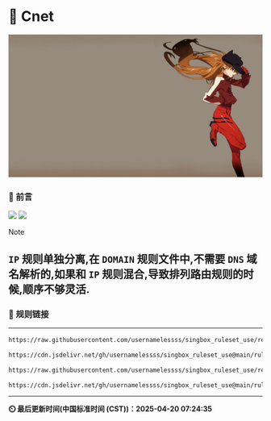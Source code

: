 
# 🧸 Cnet
![](https://raw.githubusercontent.com/usernamelessss/picture-bed/main/images/202504042256831.jpg)
### 📣 前言
![](https://shields.io/badge/-移除重复规则-ff69b4) ![](https://shields.io/badge/-IP&nbsp;规则单独存放不与&nbsp;DOMAIN&nbsp;等混合-green)
> [!NOTE]
**`IP` 规则单独分离,在 `DOMAIN` 规则文件中,不需要 `DNS` 域名解析的,如果和 `IP` 规则混合,导致排列路由规则的时候,顺序不够灵活.**
---

###  🔗 规则链接
---

```url
https://raw.githubusercontent.com/usernamelessss/singbox_ruleset_use/refs/heads/main/rule/Cnet/Cnet_No_IP.json
```

```url
https://cdn.jsdelivr.net/gh/usernamelessss/singbox_ruleset_use@main/rule/Cnet/Cnet_No_IP.json
```

```url
https://raw.githubusercontent.com/usernamelessss/singbox_ruleset_use/refs/heads/main/rule/Cnet/Cnet_No_IP.srs
```

```url
https://cdn.jsdelivr.net/gh/usernamelessss/singbox_ruleset_use@main/rule/Cnet/Cnet_No_IP.srs
```

---
**⏲️ 最后更新时间(中国标准时间 (CST))：2025-04-20 07:24:35**